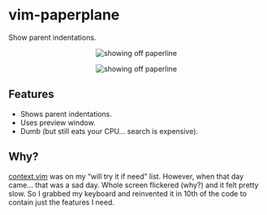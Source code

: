 # vim-paperplane

Show parent indentations.

<p align="center">
  <img alt="showing off paperline" src="https://user-images.githubusercontent.com/30056345/80918629-81f0cd00-8d55-11ea-949c-e877a3fb4184.png">
</p>

<p align="center">
  <img alt="showing off paperline" src="https://user-images.githubusercontent.com/30056345/80918631-82896380-8d55-11ea-9293-2028ae493e34.png">
</p>

## Features

- Shows parent indentations.
- Uses preview window.
- Dumb (but still eats your CPU… search is expensive).

## Why?

[context.vim](https://github.com/wellle/context.vim) was on my “will try it if
need” list. However, when that day came… that was a sad day. Whole screen
flickered (why?) and it felt pretty slow. So I grabbed my keyboard and
reinvented it in 10th of the code to contain just the features I need.
